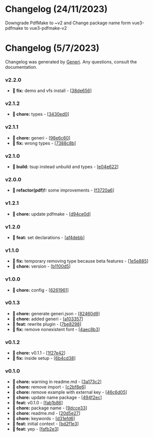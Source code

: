 # Changelog (24/11/2023)

Downgrade PdfMake to ~v2 and Change package name form vue3-pdfmake to vue3-pdfmake-v2

# Changelog (5/7/2023)

Changelog was generated by [Generi](https://github.com/betterwrite/generi). Any questions, consult the documentation.

### v2.2.0

* **🔧 fix:** demo and vfs install - [[38de656](https://github.com/betterwrite/vue-pdfmake/commit/38de656)]

### v2.1.2

* **🚧 chore:** types - [[3430ed0](https://github.com/betterwrite/vue-pdfmake/commit/3430ed0)]

### v2.1.1

* **🚧 chore:** generi - [[98e6c60](https://github.com/betterwrite/vue-pdfmake/commit/98e6c60)]
* **🔧 fix:** wrong types - [[7388c8b](https://github.com/betterwrite/vue-pdfmake/commit/7388c8b)]

### v2.1.0

* **📐 build:** tsup instead unbuild and types - [[e04e622](https://github.com/betterwrite/vue-pdfmake/commit/e04e622)]

### v2.0.0

* **🚩 refactor(pdf)!:** some improvements - [[f3720a6](https://github.com/betterwrite/vue-pdfmake/commit/f3720a6)]

### v1.2.1

* **🚧 chore:** update pdfmake - [[d94ce0d](https://github.com/betterwrite/vue-pdfmake/commit/d94ce0d)]

### v1.2.0

* **🎉 feat:** set declarations - [[af4debb](https://github.com/betterwrite/vue-pdfmake/commit/af4debb)]

### v1.1.0

* **🔧 fix:** temporary removing type because beta features - [[1e5e885](https://github.com/betterwrite/vue-pdfmake/commit/1e5e885)]
* **🚧 chore:** version - [[b1100d5](https://github.com/betterwrite/vue-pdfmake/commit/b1100d5)]

### v1.0.0

* **🚧 chore:** config - [[6261961](https://github.com/betterwrite/vue-pdfmake/commit/6261961)]

### v0.1.3

* **🚧 chore:** generate generi.json - [[82460d9](https://github.com/betterwrite/vue-pdfmake/commit/82460d9)]
* **🚧 chore:** added generi - [[a103357](https://github.com/betterwrite/vue-pdfmake/commit/a103357)]
* **🎉 feat:** rewrite plugin - [[7be8298](https://github.com/betterwrite/vue-pdfmake/commit/7be8298)]
* **🔧 fix:** remove nonexistent font - [[4aec8b3](https://github.com/betterwrite/vue-pdfmake/commit/4aec8b3)]

### v0.1.2

* **🚧 chore:** v0.1.1 - [[1f27e42](https://github.com/betterwrite/vue-pdfmake/commit/1f27e42)]
* **🔧 fix:** inside setup - [[6b4cd38](https://github.com/betterwrite/vue-pdfmake/commit/6b4cd38)]

### v0.1.0

* **🚧 chore:** warning in readme.md - [[3a173c2](https://github.com/betterwrite/vue-pdfmake/commit/3a173c2)]
* **🚧 chore:** remove import - [[c2bf8e6](https://github.com/betterwrite/vue-pdfmake/commit/c2bf8e6)]
* **🚧 chore:** remove example with external key - [[46c6d05](https://github.com/betterwrite/vue-pdfmake/commit/46c6d05)]
* **🚧 chore:** update name package - [[494f2ec](https://github.com/betterwrite/vue-pdfmake/commit/494f2ec)]
* **🎉 feat:** v0.1.0 - [[fab1b86](https://github.com/betterwrite/vue-pdfmake/commit/fab1b86)]
* **🚧 chore:** package name - [[9dcce33](https://github.com/betterwrite/vue-pdfmake/commit/9dcce33)]
* **🚧 chore:** readme.md - [[20d5e27](https://github.com/betterwrite/vue-pdfmake/commit/20d5e27)]
* **🚧 chore:** keywords - [[d31efd6](https://github.com/betterwrite/vue-pdfmake/commit/d31efd6)]
* **🎉 feat:** initial context - [[bd2f1e3](https://github.com/betterwrite/vue-pdfmake/commit/bd2f1e3)]
* **🎉 feat:** yep - [[fafb2e3](https://github.com/betterwrite/vue-pdfmake/commit/fafb2e3)]
